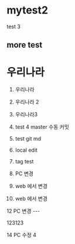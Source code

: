 # mytest2
test 3

## more test


# 우리나라
1. 우리나라

2. 우리나라 2


3. 우리나라3

4. test 4 master 수동 커밋

5. test git md

6. local edit

7. tag test

9. PC 변경 

10. web 에서 변경 

11. web 에서 변경 


12 PC 변경  --- 


123123

14 PC 수정 4
